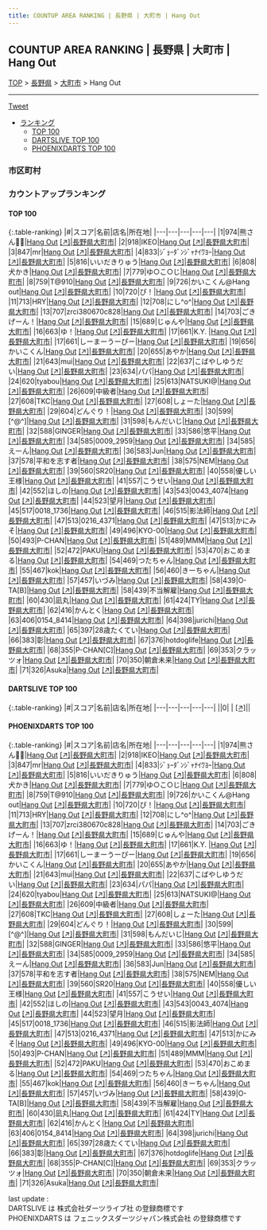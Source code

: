 ```yaml
---
title: COUNTUP AREA RANKING | 長野県 | 大町市 | Hang Out
---
```

## COUNTUP AREA RANKING | 長野県 | 大町市 | Hang Out

[TOP](/darts/rank/) > [長野県](/darts/rank/長野県/) > [大町市](/darts/rank/長野県/大町市/) > Hang Out

___

<a href="https://twitter.com/share?ref_src=twsrc%5Etfw" data-text="COUNTUP AREA RANKING | 長野県大町市Hang Out" class="twitter-share-button" data-hashtags="DARTSLIVE,PHOENIXDARTS,darts,ダーツ" data-show-count="false">Tweet</a>

* [ランキング](#カウントアップランキング)
    * [TOP 100](#top-100)
    * [DARTSLIVE TOP 100](#dartslive-top-100)
    * [PHOENIXDARTS TOP 100](#phoenixdarts-top-100)

### 市区町村

<ul>

</ul>

### カウントアップランキング

#### TOP 100



{:.table-ranking}
|#|スコア|名前|店名|所在地|
|---|---|---|---|---|
|1|974|<span class="rank-name-pd">熊さん🐼🐾</span>|<a href="/darts/rank/shops/82305.html">Hang Out</a> <a href="https://vs.phoenixdarts.com/jp/shop/shopDetailInfo/s_82305?s_seq=82305">[↗]</a>|<a href="/darts/rank/長野県/大町市">長野県大町市</a>|
|2|918|<span class="rank-name-pd">IKEO</span>|<a href="/darts/rank/shops/82305.html">Hang Out</a> <a href="https://vs.phoenixdarts.com/jp/shop/shopDetailInfo/s_82305?s_seq=82305">[↗]</a>|<a href="/darts/rank/長野県/大町市">長野県大町市</a>|
|3|847|<span class="rank-name-pd">mr</span>|<a href="/darts/rank/shops/82305.html">Hang Out</a> <a href="https://vs.phoenixdarts.com/jp/shop/shopDetailInfo/s_82305?s_seq=82305">[↗]</a>|<a href="/darts/rank/長野県/大町市">長野県大町市</a>|
|4|833|<span class="rank-name-pd">ｼﾞｮｰﾀﾞﾝｼﾞｬﾅｲﾜﾖｰ</span>|<a href="/darts/rank/shops/82305.html">Hang Out</a> <a href="https://vs.phoenixdarts.com/jp/shop/shopDetailInfo/s_82305?s_seq=82305">[↗]</a>|<a href="/darts/rank/長野県/大町市">長野県大町市</a>|
|5|816|<span class="rank-name-pd">いいだきりゅう</span>|<a href="/darts/rank/shops/82305.html">Hang Out</a> <a href="https://vs.phoenixdarts.com/jp/shop/shopDetailInfo/s_82305?s_seq=82305">[↗]</a>|<a href="/darts/rank/長野県/大町市">長野県大町市</a>|
|6|808|<span class="rank-name-pd">犬かき</span>|<a href="/darts/rank/shops/82305.html">Hang Out</a> <a href="https://vs.phoenixdarts.com/jp/shop/shopDetailInfo/s_82305?s_seq=82305">[↗]</a>|<a href="/darts/rank/長野県/大町市">長野県大町市</a>|
|7|779|<span class="rank-name-pd">ゆ○こ○じ</span>|<a href="/darts/rank/shops/82305.html">Hang Out</a> <a href="https://vs.phoenixdarts.com/jp/shop/shopDetailInfo/s_82305?s_seq=82305">[↗]</a>|<a href="/darts/rank/長野県/大町市">長野県大町市</a>|
|8|759|<span class="rank-name-pd">T@910</span>|<a href="/darts/rank/shops/82305.html">Hang Out</a> <a href="https://vs.phoenixdarts.com/jp/shop/shopDetailInfo/s_82305?s_seq=82305">[↗]</a>|<a href="/darts/rank/長野県/大町市">長野県大町市</a>|
|9|726|<span class="rank-name-pd">かいこくん@Hang out</span>|<a href="/darts/rank/shops/82305.html">Hang Out</a> <a href="https://vs.phoenixdarts.com/jp/shop/shopDetailInfo/s_82305?s_seq=82305">[↗]</a>|<a href="/darts/rank/長野県/大町市">長野県大町市</a>|
|10|720|<span class="rank-name-pd">ぴ！</span>|<a href="/darts/rank/shops/82305.html">Hang Out</a> <a href="https://vs.phoenixdarts.com/jp/shop/shopDetailInfo/s_82305?s_seq=82305">[↗]</a>|<a href="/darts/rank/長野県/大町市">長野県大町市</a>|
|11|713|<span class="rank-name-pd">HRY</span>|<a href="/darts/rank/shops/82305.html">Hang Out</a> <a href="https://vs.phoenixdarts.com/jp/shop/shopDetailInfo/s_82305?s_seq=82305">[↗]</a>|<a href="/darts/rank/長野県/大町市">長野県大町市</a>|
|12|708|<span class="rank-name-pd">にし^o^</span>|<a href="/darts/rank/shops/82305.html">Hang Out</a> <a href="https://vs.phoenixdarts.com/jp/shop/shopDetailInfo/s_82305?s_seq=82305">[↗]</a>|<a href="/darts/rank/長野県/大町市">長野県大町市</a>|
|13|707|<span class="rank-name-pd">zrci380670c828</span>|<a href="/darts/rank/shops/82305.html">Hang Out</a> <a href="https://vs.phoenixdarts.com/jp/shop/shopDetailInfo/s_82305?s_seq=82305">[↗]</a>|<a href="/darts/rank/長野県/大町市">長野県大町市</a>|
|14|703|<span class="rank-name-pd">ごきげーん！</span>|<a href="/darts/rank/shops/82305.html">Hang Out</a> <a href="https://vs.phoenixdarts.com/jp/shop/shopDetailInfo/s_82305?s_seq=82305">[↗]</a>|<a href="/darts/rank/長野県/大町市">長野県大町市</a>|
|15|689|<span class="rank-name-pd">じゅんや</span>|<a href="/darts/rank/shops/82305.html">Hang Out</a> <a href="https://vs.phoenixdarts.com/jp/shop/shopDetailInfo/s_82305?s_seq=82305">[↗]</a>|<a href="/darts/rank/長野県/大町市">長野県大町市</a>|
|16|663|<span class="rank-name-pd">ゆ！</span>|<a href="/darts/rank/shops/82305.html">Hang Out</a> <a href="https://vs.phoenixdarts.com/jp/shop/shopDetailInfo/s_82305?s_seq=82305">[↗]</a>|<a href="/darts/rank/長野県/大町市">長野県大町市</a>|
|17|661|<span class="rank-name-pd">K.Y.  </span>|<a href="/darts/rank/shops/82305.html">Hang Out</a> <a href="https://vs.phoenixdarts.com/jp/shop/shopDetailInfo/s_82305?s_seq=82305">[↗]</a>|<a href="/darts/rank/長野県/大町市">長野県大町市</a>|
|17|661|<span class="rank-name-pd">しーまーうーぴー</span>|<a href="/darts/rank/shops/82305.html">Hang Out</a> <a href="https://vs.phoenixdarts.com/jp/shop/shopDetailInfo/s_82305?s_seq=82305">[↗]</a>|<a href="/darts/rank/長野県/大町市">長野県大町市</a>|
|19|656|<span class="rank-name-pd">かいこくん</span>|<a href="/darts/rank/shops/82305.html">Hang Out</a> <a href="https://vs.phoenixdarts.com/jp/shop/shopDetailInfo/s_82305?s_seq=82305">[↗]</a>|<a href="/darts/rank/長野県/大町市">長野県大町市</a>|
|20|655|<span class="rank-name-pd">あやか</span>|<a href="/darts/rank/shops/82305.html">Hang Out</a> <a href="https://vs.phoenixdarts.com/jp/shop/shopDetailInfo/s_82305?s_seq=82305">[↗]</a>|<a href="/darts/rank/長野県/大町市">長野県大町市</a>|
|21|643|<span class="rank-name-pd">mui</span>|<a href="/darts/rank/shops/82305.html">Hang Out</a> <a href="https://vs.phoenixdarts.com/jp/shop/shopDetailInfo/s_82305?s_seq=82305">[↗]</a>|<a href="/darts/rank/長野県/大町市">長野県大町市</a>|
|22|637|<span class="rank-name-pd">こばやしゆうだい</span>|<a href="/darts/rank/shops/82305.html">Hang Out</a> <a href="https://vs.phoenixdarts.com/jp/shop/shopDetailInfo/s_82305?s_seq=82305">[↗]</a>|<a href="/darts/rank/長野県/大町市">長野県大町市</a>|
|23|634|<span class="rank-name-pd">パパ</span>|<a href="/darts/rank/shops/82305.html">Hang Out</a> <a href="https://vs.phoenixdarts.com/jp/shop/shopDetailInfo/s_82305?s_seq=82305">[↗]</a>|<a href="/darts/rank/長野県/大町市">長野県大町市</a>|
|24|620|<span class="rank-name-pd">tyabou</span>|<a href="/darts/rank/shops/82305.html">Hang Out</a> <a href="https://vs.phoenixdarts.com/jp/shop/shopDetailInfo/s_82305?s_seq=82305">[↗]</a>|<a href="/darts/rank/長野県/大町市">長野県大町市</a>|
|25|613|<span class="rank-name-pd">NATSUKI@</span>|<a href="/darts/rank/shops/82305.html">Hang Out</a> <a href="https://vs.phoenixdarts.com/jp/shop/shopDetailInfo/s_82305?s_seq=82305">[↗]</a>|<a href="/darts/rank/長野県/大町市">長野県大町市</a>|
|26|609|<span class="rank-name-pd">中級者</span>|<a href="/darts/rank/shops/82305.html">Hang Out</a> <a href="https://vs.phoenixdarts.com/jp/shop/shopDetailInfo/s_82305?s_seq=82305">[↗]</a>|<a href="/darts/rank/長野県/大町市">長野県大町市</a>|
|27|608|<span class="rank-name-pd">TKC</span>|<a href="/darts/rank/shops/82305.html">Hang Out</a> <a href="https://vs.phoenixdarts.com/jp/shop/shopDetailInfo/s_82305?s_seq=82305">[↗]</a>|<a href="/darts/rank/長野県/大町市">長野県大町市</a>|
|27|608|<span class="rank-name-pd">しょーた</span>|<a href="/darts/rank/shops/82305.html">Hang Out</a> <a href="https://vs.phoenixdarts.com/jp/shop/shopDetailInfo/s_82305?s_seq=82305">[↗]</a>|<a href="/darts/rank/長野県/大町市">長野県大町市</a>|
|29|604|<span class="rank-name-pd">どんぐり！</span>|<a href="/darts/rank/shops/82305.html">Hang Out</a> <a href="https://vs.phoenixdarts.com/jp/shop/shopDetailInfo/s_82305?s_seq=82305">[↗]</a>|<a href="/darts/rank/長野県/大町市">長野県大町市</a>|
|30|599|<span class="rank-name-pd">  [^@^]</span>|<a href="/darts/rank/shops/82305.html">Hang Out</a> <a href="https://vs.phoenixdarts.com/jp/shop/shopDetailInfo/s_82305?s_seq=82305">[↗]</a>|<a href="/darts/rank/長野県/大町市">長野県大町市</a>|
|31|598|<span class="rank-name-pd">もんだいじ</span>|<a href="/darts/rank/shops/82305.html">Hang Out</a> <a href="https://vs.phoenixdarts.com/jp/shop/shopDetailInfo/s_82305?s_seq=82305">[↗]</a>|<a href="/darts/rank/長野県/大町市">長野県大町市</a>|
|32|588|<span class="rank-name-pd">GINGER</span>|<a href="/darts/rank/shops/82305.html">Hang Out</a> <a href="https://vs.phoenixdarts.com/jp/shop/shopDetailInfo/s_82305?s_seq=82305">[↗]</a>|<a href="/darts/rank/長野県/大町市">長野県大町市</a>|
|33|586|<span class="rank-name-pd">悠平</span>|<a href="/darts/rank/shops/82305.html">Hang Out</a> <a href="https://vs.phoenixdarts.com/jp/shop/shopDetailInfo/s_82305?s_seq=82305">[↗]</a>|<a href="/darts/rank/長野県/大町市">長野県大町市</a>|
|34|585|<span class="rank-name-pd">0009_2959</span>|<a href="/darts/rank/shops/82305.html">Hang Out</a> <a href="https://vs.phoenixdarts.com/jp/shop/shopDetailInfo/s_82305?s_seq=82305">[↗]</a>|<a href="/darts/rank/長野県/大町市">長野県大町市</a>|
|34|585|<span class="rank-name-pd">えーん</span>|<a href="/darts/rank/shops/82305.html">Hang Out</a> <a href="https://vs.phoenixdarts.com/jp/shop/shopDetailInfo/s_82305?s_seq=82305">[↗]</a>|<a href="/darts/rank/長野県/大町市">長野県大町市</a>|
|36|583|<span class="rank-name-pd">Jun</span>|<a href="/darts/rank/shops/82305.html">Hang Out</a> <a href="https://vs.phoenixdarts.com/jp/shop/shopDetailInfo/s_82305?s_seq=82305">[↗]</a>|<a href="/darts/rank/長野県/大町市">長野県大町市</a>|
|37|578|<span class="rank-name-pd">平和を志す者</span>|<a href="/darts/rank/shops/82305.html">Hang Out</a> <a href="https://vs.phoenixdarts.com/jp/shop/shopDetailInfo/s_82305?s_seq=82305">[↗]</a>|<a href="/darts/rank/長野県/大町市">長野県大町市</a>|
|38|575|<span class="rank-name-pd">NEM</span>|<a href="/darts/rank/shops/82305.html">Hang Out</a> <a href="https://vs.phoenixdarts.com/jp/shop/shopDetailInfo/s_82305?s_seq=82305">[↗]</a>|<a href="/darts/rank/長野県/大町市">長野県大町市</a>|
|39|560|<span class="rank-name-pd">SR20</span>|<a href="/darts/rank/shops/82305.html">Hang Out</a> <a href="https://vs.phoenixdarts.com/jp/shop/shopDetailInfo/s_82305?s_seq=82305">[↗]</a>|<a href="/darts/rank/長野県/大町市">長野県大町市</a>|
|40|558|<span class="rank-name-pd">優しい王様</span>|<a href="/darts/rank/shops/82305.html">Hang Out</a> <a href="https://vs.phoenixdarts.com/jp/shop/shopDetailInfo/s_82305?s_seq=82305">[↗]</a>|<a href="/darts/rank/長野県/大町市">長野県大町市</a>|
|41|557|<span class="rank-name-pd">こうせい</span>|<a href="/darts/rank/shops/82305.html">Hang Out</a> <a href="https://vs.phoenixdarts.com/jp/shop/shopDetailInfo/s_82305?s_seq=82305">[↗]</a>|<a href="/darts/rank/長野県/大町市">長野県大町市</a>|
|42|552|<span class="rank-name-pd">ほしの</span>|<a href="/darts/rank/shops/82305.html">Hang Out</a> <a href="https://vs.phoenixdarts.com/jp/shop/shopDetailInfo/s_82305?s_seq=82305">[↗]</a>|<a href="/darts/rank/長野県/大町市">長野県大町市</a>|
|43|543|<span class="rank-name-pd">0043_4074</span>|<a href="/darts/rank/shops/82305.html">Hang Out</a> <a href="https://vs.phoenixdarts.com/jp/shop/shopDetailInfo/s_82305?s_seq=82305">[↗]</a>|<a href="/darts/rank/長野県/大町市">長野県大町市</a>|
|44|523|<span class="rank-name-pd">望月</span>|<a href="/darts/rank/shops/82305.html">Hang Out</a> <a href="https://vs.phoenixdarts.com/jp/shop/shopDetailInfo/s_82305?s_seq=82305">[↗]</a>|<a href="/darts/rank/長野県/大町市">長野県大町市</a>|
|45|517|<span class="rank-name-pd">0018_1736</span>|<a href="/darts/rank/shops/82305.html">Hang Out</a> <a href="https://vs.phoenixdarts.com/jp/shop/shopDetailInfo/s_82305?s_seq=82305">[↗]</a>|<a href="/darts/rank/長野県/大町市">長野県大町市</a>|
|46|515|<span class="rank-name-pd">影法師</span>|<a href="/darts/rank/shops/82305.html">Hang Out</a> <a href="https://vs.phoenixdarts.com/jp/shop/shopDetailInfo/s_82305?s_seq=82305">[↗]</a>|<a href="/darts/rank/長野県/大町市">長野県大町市</a>|
|47|513|<span class="rank-name-pd">0216_4371</span>|<a href="/darts/rank/shops/82305.html">Hang Out</a> <a href="https://vs.phoenixdarts.com/jp/shop/shopDetailInfo/s_82305?s_seq=82305">[↗]</a>|<a href="/darts/rank/長野県/大町市">長野県大町市</a>|
|47|513|<span class="rank-name-pd">かにみそ</span>|<a href="/darts/rank/shops/82305.html">Hang Out</a> <a href="https://vs.phoenixdarts.com/jp/shop/shopDetailInfo/s_82305?s_seq=82305">[↗]</a>|<a href="/darts/rank/長野県/大町市">長野県大町市</a>|
|49|496|<span class="rank-name-pd">KYO-00</span>|<a href="/darts/rank/shops/82305.html">Hang Out</a> <a href="https://vs.phoenixdarts.com/jp/shop/shopDetailInfo/s_82305?s_seq=82305">[↗]</a>|<a href="/darts/rank/長野県/大町市">長野県大町市</a>|
|50|493|<span class="rank-name-pd">P-CHAN</span>|<a href="/darts/rank/shops/82305.html">Hang Out</a> <a href="https://vs.phoenixdarts.com/jp/shop/shopDetailInfo/s_82305?s_seq=82305">[↗]</a>|<a href="/darts/rank/長野県/大町市">長野県大町市</a>|
|51|489|<span class="rank-name-pd">MMM</span>|<a href="/darts/rank/shops/82305.html">Hang Out</a> <a href="https://vs.phoenixdarts.com/jp/shop/shopDetailInfo/s_82305?s_seq=82305">[↗]</a>|<a href="/darts/rank/長野県/大町市">長野県大町市</a>|
|52|472|<span class="rank-name-pd">PAKU</span>|<a href="/darts/rank/shops/82305.html">Hang Out</a> <a href="https://vs.phoenixdarts.com/jp/shop/shopDetailInfo/s_82305?s_seq=82305">[↗]</a>|<a href="/darts/rank/長野県/大町市">長野県大町市</a>|
|53|470|<span class="rank-name-pd">おこめまる</span>|<a href="/darts/rank/shops/82305.html">Hang Out</a> <a href="https://vs.phoenixdarts.com/jp/shop/shopDetailInfo/s_82305?s_seq=82305">[↗]</a>|<a href="/darts/rank/長野県/大町市">長野県大町市</a>|
|54|469|<span class="rank-name-pd">つたちゃん</span>|<a href="/darts/rank/shops/82305.html">Hang Out</a> <a href="https://vs.phoenixdarts.com/jp/shop/shopDetailInfo/s_82305?s_seq=82305">[↗]</a>|<a href="/darts/rank/長野県/大町市">長野県大町市</a>|
|55|467|<span class="rank-name-pd">kok</span>|<a href="/darts/rank/shops/82305.html">Hang Out</a> <a href="https://vs.phoenixdarts.com/jp/shop/shopDetailInfo/s_82305?s_seq=82305">[↗]</a>|<a href="/darts/rank/長野県/大町市">長野県大町市</a>|
|56|460|<span class="rank-name-pd">きーちゃん</span>|<a href="/darts/rank/shops/82305.html">Hang Out</a> <a href="https://vs.phoenixdarts.com/jp/shop/shopDetailInfo/s_82305?s_seq=82305">[↗]</a>|<a href="/darts/rank/長野県/大町市">長野県大町市</a>|
|57|457|<span class="rank-name-pd">いづみ</span>|<a href="/darts/rank/shops/82305.html">Hang Out</a> <a href="https://vs.phoenixdarts.com/jp/shop/shopDetailInfo/s_82305?s_seq=82305">[↗]</a>|<a href="/darts/rank/長野県/大町市">長野県大町市</a>|
|58|439|<span class="rank-name-pd">O-TA[B]</span>|<a href="/darts/rank/shops/82305.html">Hang Out</a> <a href="https://vs.phoenixdarts.com/jp/shop/shopDetailInfo/s_82305?s_seq=82305">[↗]</a>|<a href="/darts/rank/長野県/大町市">長野県大町市</a>|
|58|439|<span class="rank-name-pd">不当解雇</span>|<a href="/darts/rank/shops/82305.html">Hang Out</a> <a href="https://vs.phoenixdarts.com/jp/shop/shopDetailInfo/s_82305?s_seq=82305">[↗]</a>|<a href="/darts/rank/長野県/大町市">長野県大町市</a>|
|60|430|<span class="rank-name-pd">凪丸</span>|<a href="/darts/rank/shops/82305.html">Hang Out</a> <a href="https://vs.phoenixdarts.com/jp/shop/shopDetailInfo/s_82305?s_seq=82305">[↗]</a>|<a href="/darts/rank/長野県/大町市">長野県大町市</a>|
|61|424|<span class="rank-name-pd">TY</span>|<a href="/darts/rank/shops/82305.html">Hang Out</a> <a href="https://vs.phoenixdarts.com/jp/shop/shopDetailInfo/s_82305?s_seq=82305">[↗]</a>|<a href="/darts/rank/長野県/大町市">長野県大町市</a>|
|62|416|<span class="rank-name-pd">かんとく</span>|<a href="/darts/rank/shops/82305.html">Hang Out</a> <a href="https://vs.phoenixdarts.com/jp/shop/shopDetailInfo/s_82305?s_seq=82305">[↗]</a>|<a href="/darts/rank/長野県/大町市">長野県大町市</a>|
|63|406|<span class="rank-name-pd">0154_8414</span>|<a href="/darts/rank/shops/82305.html">Hang Out</a> <a href="https://vs.phoenixdarts.com/jp/shop/shopDetailInfo/s_82305?s_seq=82305">[↗]</a>|<a href="/darts/rank/長野県/大町市">長野県大町市</a>|
|64|398|<span class="rank-name-pd">jurichi</span>|<a href="/darts/rank/shops/82305.html">Hang Out</a> <a href="https://vs.phoenixdarts.com/jp/shop/shopDetailInfo/s_82305?s_seq=82305">[↗]</a>|<a href="/darts/rank/長野県/大町市">長野県大町市</a>|
|65|397|<span class="rank-name-pd">28歳たくてい</span>|<a href="/darts/rank/shops/82305.html">Hang Out</a> <a href="https://vs.phoenixdarts.com/jp/shop/shopDetailInfo/s_82305?s_seq=82305">[↗]</a>|<a href="/darts/rank/長野県/大町市">長野県大町市</a>|
|66|383|<span class="rank-name-pd">彰</span>|<a href="/darts/rank/shops/82305.html">Hang Out</a> <a href="https://vs.phoenixdarts.com/jp/shop/shopDetailInfo/s_82305?s_seq=82305">[↗]</a>|<a href="/darts/rank/長野県/大町市">長野県大町市</a>|
|67|376|<span class="rank-name-pd">hotdoglife</span>|<a href="/darts/rank/shops/82305.html">Hang Out</a> <a href="https://vs.phoenixdarts.com/jp/shop/shopDetailInfo/s_82305?s_seq=82305">[↗]</a>|<a href="/darts/rank/長野県/大町市">長野県大町市</a>|
|68|355|<span class="rank-name-pd">P-CHAN[C]</span>|<a href="/darts/rank/shops/82305.html">Hang Out</a> <a href="https://vs.phoenixdarts.com/jp/shop/shopDetailInfo/s_82305?s_seq=82305">[↗]</a>|<a href="/darts/rank/長野県/大町市">長野県大町市</a>|
|69|353|<span class="rank-name-pd">クラッツォ</span>|<a href="/darts/rank/shops/82305.html">Hang Out</a> <a href="https://vs.phoenixdarts.com/jp/shop/shopDetailInfo/s_82305?s_seq=82305">[↗]</a>|<a href="/darts/rank/長野県/大町市">長野県大町市</a>|
|70|350|<span class="rank-name-pd">朝倉未来</span>|<a href="/darts/rank/shops/82305.html">Hang Out</a> <a href="https://vs.phoenixdarts.com/jp/shop/shopDetailInfo/s_82305?s_seq=82305">[↗]</a>|<a href="/darts/rank/長野県/大町市">長野県大町市</a>|
|71|326|<span class="rank-name-pd">Asuka</span>|<a href="/darts/rank/shops/82305.html">Hang Out</a> <a href="https://vs.phoenixdarts.com/jp/shop/shopDetailInfo/s_82305?s_seq=82305">[↗]</a>|<a href="/darts/rank/長野県/大町市">長野県大町市</a>|


#### DARTSLIVE TOP 100



{:.table-ranking}
|#|スコア|名前|店名|所在地|
|---|---|---|---|---|
||0|<span class="rank-name-dl"> </span>|<a href="/darts/rank/shops/.html"></a> <a href="">[↗]</a>|<a href="/darts/rank//"></a>|


#### PHOENIXDARTS TOP 100



{:.table-ranking}
|#|スコア|名前|店名|所在地|
|---|---|---|---|---|
|1|974|<span class="rank-name-pd">熊さん🐼🐾</span>|<a href="/darts/rank/shops/82305.html">Hang Out</a> <a href="https://vs.phoenixdarts.com/jp/shop/shopDetailInfo/s_82305?s_seq=82305">[↗]</a>|<a href="/darts/rank/長野県/大町市">長野県大町市</a>|
|2|918|<span class="rank-name-pd">IKEO</span>|<a href="/darts/rank/shops/82305.html">Hang Out</a> <a href="https://vs.phoenixdarts.com/jp/shop/shopDetailInfo/s_82305?s_seq=82305">[↗]</a>|<a href="/darts/rank/長野県/大町市">長野県大町市</a>|
|3|847|<span class="rank-name-pd">mr</span>|<a href="/darts/rank/shops/82305.html">Hang Out</a> <a href="https://vs.phoenixdarts.com/jp/shop/shopDetailInfo/s_82305?s_seq=82305">[↗]</a>|<a href="/darts/rank/長野県/大町市">長野県大町市</a>|
|4|833|<span class="rank-name-pd">ｼﾞｮｰﾀﾞﾝｼﾞｬﾅｲﾜﾖｰ</span>|<a href="/darts/rank/shops/82305.html">Hang Out</a> <a href="https://vs.phoenixdarts.com/jp/shop/shopDetailInfo/s_82305?s_seq=82305">[↗]</a>|<a href="/darts/rank/長野県/大町市">長野県大町市</a>|
|5|816|<span class="rank-name-pd">いいだきりゅう</span>|<a href="/darts/rank/shops/82305.html">Hang Out</a> <a href="https://vs.phoenixdarts.com/jp/shop/shopDetailInfo/s_82305?s_seq=82305">[↗]</a>|<a href="/darts/rank/長野県/大町市">長野県大町市</a>|
|6|808|<span class="rank-name-pd">犬かき</span>|<a href="/darts/rank/shops/82305.html">Hang Out</a> <a href="https://vs.phoenixdarts.com/jp/shop/shopDetailInfo/s_82305?s_seq=82305">[↗]</a>|<a href="/darts/rank/長野県/大町市">長野県大町市</a>|
|7|779|<span class="rank-name-pd">ゆ○こ○じ</span>|<a href="/darts/rank/shops/82305.html">Hang Out</a> <a href="https://vs.phoenixdarts.com/jp/shop/shopDetailInfo/s_82305?s_seq=82305">[↗]</a>|<a href="/darts/rank/長野県/大町市">長野県大町市</a>|
|8|759|<span class="rank-name-pd">T@910</span>|<a href="/darts/rank/shops/82305.html">Hang Out</a> <a href="https://vs.phoenixdarts.com/jp/shop/shopDetailInfo/s_82305?s_seq=82305">[↗]</a>|<a href="/darts/rank/長野県/大町市">長野県大町市</a>|
|9|726|<span class="rank-name-pd">かいこくん@Hang out</span>|<a href="/darts/rank/shops/82305.html">Hang Out</a> <a href="https://vs.phoenixdarts.com/jp/shop/shopDetailInfo/s_82305?s_seq=82305">[↗]</a>|<a href="/darts/rank/長野県/大町市">長野県大町市</a>|
|10|720|<span class="rank-name-pd">ぴ！</span>|<a href="/darts/rank/shops/82305.html">Hang Out</a> <a href="https://vs.phoenixdarts.com/jp/shop/shopDetailInfo/s_82305?s_seq=82305">[↗]</a>|<a href="/darts/rank/長野県/大町市">長野県大町市</a>|
|11|713|<span class="rank-name-pd">HRY</span>|<a href="/darts/rank/shops/82305.html">Hang Out</a> <a href="https://vs.phoenixdarts.com/jp/shop/shopDetailInfo/s_82305?s_seq=82305">[↗]</a>|<a href="/darts/rank/長野県/大町市">長野県大町市</a>|
|12|708|<span class="rank-name-pd">にし^o^</span>|<a href="/darts/rank/shops/82305.html">Hang Out</a> <a href="https://vs.phoenixdarts.com/jp/shop/shopDetailInfo/s_82305?s_seq=82305">[↗]</a>|<a href="/darts/rank/長野県/大町市">長野県大町市</a>|
|13|707|<span class="rank-name-pd">zrci380670c828</span>|<a href="/darts/rank/shops/82305.html">Hang Out</a> <a href="https://vs.phoenixdarts.com/jp/shop/shopDetailInfo/s_82305?s_seq=82305">[↗]</a>|<a href="/darts/rank/長野県/大町市">長野県大町市</a>|
|14|703|<span class="rank-name-pd">ごきげーん！</span>|<a href="/darts/rank/shops/82305.html">Hang Out</a> <a href="https://vs.phoenixdarts.com/jp/shop/shopDetailInfo/s_82305?s_seq=82305">[↗]</a>|<a href="/darts/rank/長野県/大町市">長野県大町市</a>|
|15|689|<span class="rank-name-pd">じゅんや</span>|<a href="/darts/rank/shops/82305.html">Hang Out</a> <a href="https://vs.phoenixdarts.com/jp/shop/shopDetailInfo/s_82305?s_seq=82305">[↗]</a>|<a href="/darts/rank/長野県/大町市">長野県大町市</a>|
|16|663|<span class="rank-name-pd">ゆ！</span>|<a href="/darts/rank/shops/82305.html">Hang Out</a> <a href="https://vs.phoenixdarts.com/jp/shop/shopDetailInfo/s_82305?s_seq=82305">[↗]</a>|<a href="/darts/rank/長野県/大町市">長野県大町市</a>|
|17|661|<span class="rank-name-pd">K.Y.  </span>|<a href="/darts/rank/shops/82305.html">Hang Out</a> <a href="https://vs.phoenixdarts.com/jp/shop/shopDetailInfo/s_82305?s_seq=82305">[↗]</a>|<a href="/darts/rank/長野県/大町市">長野県大町市</a>|
|17|661|<span class="rank-name-pd">しーまーうーぴー</span>|<a href="/darts/rank/shops/82305.html">Hang Out</a> <a href="https://vs.phoenixdarts.com/jp/shop/shopDetailInfo/s_82305?s_seq=82305">[↗]</a>|<a href="/darts/rank/長野県/大町市">長野県大町市</a>|
|19|656|<span class="rank-name-pd">かいこくん</span>|<a href="/darts/rank/shops/82305.html">Hang Out</a> <a href="https://vs.phoenixdarts.com/jp/shop/shopDetailInfo/s_82305?s_seq=82305">[↗]</a>|<a href="/darts/rank/長野県/大町市">長野県大町市</a>|
|20|655|<span class="rank-name-pd">あやか</span>|<a href="/darts/rank/shops/82305.html">Hang Out</a> <a href="https://vs.phoenixdarts.com/jp/shop/shopDetailInfo/s_82305?s_seq=82305">[↗]</a>|<a href="/darts/rank/長野県/大町市">長野県大町市</a>|
|21|643|<span class="rank-name-pd">mui</span>|<a href="/darts/rank/shops/82305.html">Hang Out</a> <a href="https://vs.phoenixdarts.com/jp/shop/shopDetailInfo/s_82305?s_seq=82305">[↗]</a>|<a href="/darts/rank/長野県/大町市">長野県大町市</a>|
|22|637|<span class="rank-name-pd">こばやしゆうだい</span>|<a href="/darts/rank/shops/82305.html">Hang Out</a> <a href="https://vs.phoenixdarts.com/jp/shop/shopDetailInfo/s_82305?s_seq=82305">[↗]</a>|<a href="/darts/rank/長野県/大町市">長野県大町市</a>|
|23|634|<span class="rank-name-pd">パパ</span>|<a href="/darts/rank/shops/82305.html">Hang Out</a> <a href="https://vs.phoenixdarts.com/jp/shop/shopDetailInfo/s_82305?s_seq=82305">[↗]</a>|<a href="/darts/rank/長野県/大町市">長野県大町市</a>|
|24|620|<span class="rank-name-pd">tyabou</span>|<a href="/darts/rank/shops/82305.html">Hang Out</a> <a href="https://vs.phoenixdarts.com/jp/shop/shopDetailInfo/s_82305?s_seq=82305">[↗]</a>|<a href="/darts/rank/長野県/大町市">長野県大町市</a>|
|25|613|<span class="rank-name-pd">NATSUKI@</span>|<a href="/darts/rank/shops/82305.html">Hang Out</a> <a href="https://vs.phoenixdarts.com/jp/shop/shopDetailInfo/s_82305?s_seq=82305">[↗]</a>|<a href="/darts/rank/長野県/大町市">長野県大町市</a>|
|26|609|<span class="rank-name-pd">中級者</span>|<a href="/darts/rank/shops/82305.html">Hang Out</a> <a href="https://vs.phoenixdarts.com/jp/shop/shopDetailInfo/s_82305?s_seq=82305">[↗]</a>|<a href="/darts/rank/長野県/大町市">長野県大町市</a>|
|27|608|<span class="rank-name-pd">TKC</span>|<a href="/darts/rank/shops/82305.html">Hang Out</a> <a href="https://vs.phoenixdarts.com/jp/shop/shopDetailInfo/s_82305?s_seq=82305">[↗]</a>|<a href="/darts/rank/長野県/大町市">長野県大町市</a>|
|27|608|<span class="rank-name-pd">しょーた</span>|<a href="/darts/rank/shops/82305.html">Hang Out</a> <a href="https://vs.phoenixdarts.com/jp/shop/shopDetailInfo/s_82305?s_seq=82305">[↗]</a>|<a href="/darts/rank/長野県/大町市">長野県大町市</a>|
|29|604|<span class="rank-name-pd">どんぐり！</span>|<a href="/darts/rank/shops/82305.html">Hang Out</a> <a href="https://vs.phoenixdarts.com/jp/shop/shopDetailInfo/s_82305?s_seq=82305">[↗]</a>|<a href="/darts/rank/長野県/大町市">長野県大町市</a>|
|30|599|<span class="rank-name-pd">  [^@^]</span>|<a href="/darts/rank/shops/82305.html">Hang Out</a> <a href="https://vs.phoenixdarts.com/jp/shop/shopDetailInfo/s_82305?s_seq=82305">[↗]</a>|<a href="/darts/rank/長野県/大町市">長野県大町市</a>|
|31|598|<span class="rank-name-pd">もんだいじ</span>|<a href="/darts/rank/shops/82305.html">Hang Out</a> <a href="https://vs.phoenixdarts.com/jp/shop/shopDetailInfo/s_82305?s_seq=82305">[↗]</a>|<a href="/darts/rank/長野県/大町市">長野県大町市</a>|
|32|588|<span class="rank-name-pd">GINGER</span>|<a href="/darts/rank/shops/82305.html">Hang Out</a> <a href="https://vs.phoenixdarts.com/jp/shop/shopDetailInfo/s_82305?s_seq=82305">[↗]</a>|<a href="/darts/rank/長野県/大町市">長野県大町市</a>|
|33|586|<span class="rank-name-pd">悠平</span>|<a href="/darts/rank/shops/82305.html">Hang Out</a> <a href="https://vs.phoenixdarts.com/jp/shop/shopDetailInfo/s_82305?s_seq=82305">[↗]</a>|<a href="/darts/rank/長野県/大町市">長野県大町市</a>|
|34|585|<span class="rank-name-pd">0009_2959</span>|<a href="/darts/rank/shops/82305.html">Hang Out</a> <a href="https://vs.phoenixdarts.com/jp/shop/shopDetailInfo/s_82305?s_seq=82305">[↗]</a>|<a href="/darts/rank/長野県/大町市">長野県大町市</a>|
|34|585|<span class="rank-name-pd">えーん</span>|<a href="/darts/rank/shops/82305.html">Hang Out</a> <a href="https://vs.phoenixdarts.com/jp/shop/shopDetailInfo/s_82305?s_seq=82305">[↗]</a>|<a href="/darts/rank/長野県/大町市">長野県大町市</a>|
|36|583|<span class="rank-name-pd">Jun</span>|<a href="/darts/rank/shops/82305.html">Hang Out</a> <a href="https://vs.phoenixdarts.com/jp/shop/shopDetailInfo/s_82305?s_seq=82305">[↗]</a>|<a href="/darts/rank/長野県/大町市">長野県大町市</a>|
|37|578|<span class="rank-name-pd">平和を志す者</span>|<a href="/darts/rank/shops/82305.html">Hang Out</a> <a href="https://vs.phoenixdarts.com/jp/shop/shopDetailInfo/s_82305?s_seq=82305">[↗]</a>|<a href="/darts/rank/長野県/大町市">長野県大町市</a>|
|38|575|<span class="rank-name-pd">NEM</span>|<a href="/darts/rank/shops/82305.html">Hang Out</a> <a href="https://vs.phoenixdarts.com/jp/shop/shopDetailInfo/s_82305?s_seq=82305">[↗]</a>|<a href="/darts/rank/長野県/大町市">長野県大町市</a>|
|39|560|<span class="rank-name-pd">SR20</span>|<a href="/darts/rank/shops/82305.html">Hang Out</a> <a href="https://vs.phoenixdarts.com/jp/shop/shopDetailInfo/s_82305?s_seq=82305">[↗]</a>|<a href="/darts/rank/長野県/大町市">長野県大町市</a>|
|40|558|<span class="rank-name-pd">優しい王様</span>|<a href="/darts/rank/shops/82305.html">Hang Out</a> <a href="https://vs.phoenixdarts.com/jp/shop/shopDetailInfo/s_82305?s_seq=82305">[↗]</a>|<a href="/darts/rank/長野県/大町市">長野県大町市</a>|
|41|557|<span class="rank-name-pd">こうせい</span>|<a href="/darts/rank/shops/82305.html">Hang Out</a> <a href="https://vs.phoenixdarts.com/jp/shop/shopDetailInfo/s_82305?s_seq=82305">[↗]</a>|<a href="/darts/rank/長野県/大町市">長野県大町市</a>|
|42|552|<span class="rank-name-pd">ほしの</span>|<a href="/darts/rank/shops/82305.html">Hang Out</a> <a href="https://vs.phoenixdarts.com/jp/shop/shopDetailInfo/s_82305?s_seq=82305">[↗]</a>|<a href="/darts/rank/長野県/大町市">長野県大町市</a>|
|43|543|<span class="rank-name-pd">0043_4074</span>|<a href="/darts/rank/shops/82305.html">Hang Out</a> <a href="https://vs.phoenixdarts.com/jp/shop/shopDetailInfo/s_82305?s_seq=82305">[↗]</a>|<a href="/darts/rank/長野県/大町市">長野県大町市</a>|
|44|523|<span class="rank-name-pd">望月</span>|<a href="/darts/rank/shops/82305.html">Hang Out</a> <a href="https://vs.phoenixdarts.com/jp/shop/shopDetailInfo/s_82305?s_seq=82305">[↗]</a>|<a href="/darts/rank/長野県/大町市">長野県大町市</a>|
|45|517|<span class="rank-name-pd">0018_1736</span>|<a href="/darts/rank/shops/82305.html">Hang Out</a> <a href="https://vs.phoenixdarts.com/jp/shop/shopDetailInfo/s_82305?s_seq=82305">[↗]</a>|<a href="/darts/rank/長野県/大町市">長野県大町市</a>|
|46|515|<span class="rank-name-pd">影法師</span>|<a href="/darts/rank/shops/82305.html">Hang Out</a> <a href="https://vs.phoenixdarts.com/jp/shop/shopDetailInfo/s_82305?s_seq=82305">[↗]</a>|<a href="/darts/rank/長野県/大町市">長野県大町市</a>|
|47|513|<span class="rank-name-pd">0216_4371</span>|<a href="/darts/rank/shops/82305.html">Hang Out</a> <a href="https://vs.phoenixdarts.com/jp/shop/shopDetailInfo/s_82305?s_seq=82305">[↗]</a>|<a href="/darts/rank/長野県/大町市">長野県大町市</a>|
|47|513|<span class="rank-name-pd">かにみそ</span>|<a href="/darts/rank/shops/82305.html">Hang Out</a> <a href="https://vs.phoenixdarts.com/jp/shop/shopDetailInfo/s_82305?s_seq=82305">[↗]</a>|<a href="/darts/rank/長野県/大町市">長野県大町市</a>|
|49|496|<span class="rank-name-pd">KYO-00</span>|<a href="/darts/rank/shops/82305.html">Hang Out</a> <a href="https://vs.phoenixdarts.com/jp/shop/shopDetailInfo/s_82305?s_seq=82305">[↗]</a>|<a href="/darts/rank/長野県/大町市">長野県大町市</a>|
|50|493|<span class="rank-name-pd">P-CHAN</span>|<a href="/darts/rank/shops/82305.html">Hang Out</a> <a href="https://vs.phoenixdarts.com/jp/shop/shopDetailInfo/s_82305?s_seq=82305">[↗]</a>|<a href="/darts/rank/長野県/大町市">長野県大町市</a>|
|51|489|<span class="rank-name-pd">MMM</span>|<a href="/darts/rank/shops/82305.html">Hang Out</a> <a href="https://vs.phoenixdarts.com/jp/shop/shopDetailInfo/s_82305?s_seq=82305">[↗]</a>|<a href="/darts/rank/長野県/大町市">長野県大町市</a>|
|52|472|<span class="rank-name-pd">PAKU</span>|<a href="/darts/rank/shops/82305.html">Hang Out</a> <a href="https://vs.phoenixdarts.com/jp/shop/shopDetailInfo/s_82305?s_seq=82305">[↗]</a>|<a href="/darts/rank/長野県/大町市">長野県大町市</a>|
|53|470|<span class="rank-name-pd">おこめまる</span>|<a href="/darts/rank/shops/82305.html">Hang Out</a> <a href="https://vs.phoenixdarts.com/jp/shop/shopDetailInfo/s_82305?s_seq=82305">[↗]</a>|<a href="/darts/rank/長野県/大町市">長野県大町市</a>|
|54|469|<span class="rank-name-pd">つたちゃん</span>|<a href="/darts/rank/shops/82305.html">Hang Out</a> <a href="https://vs.phoenixdarts.com/jp/shop/shopDetailInfo/s_82305?s_seq=82305">[↗]</a>|<a href="/darts/rank/長野県/大町市">長野県大町市</a>|
|55|467|<span class="rank-name-pd">kok</span>|<a href="/darts/rank/shops/82305.html">Hang Out</a> <a href="https://vs.phoenixdarts.com/jp/shop/shopDetailInfo/s_82305?s_seq=82305">[↗]</a>|<a href="/darts/rank/長野県/大町市">長野県大町市</a>|
|56|460|<span class="rank-name-pd">きーちゃん</span>|<a href="/darts/rank/shops/82305.html">Hang Out</a> <a href="https://vs.phoenixdarts.com/jp/shop/shopDetailInfo/s_82305?s_seq=82305">[↗]</a>|<a href="/darts/rank/長野県/大町市">長野県大町市</a>|
|57|457|<span class="rank-name-pd">いづみ</span>|<a href="/darts/rank/shops/82305.html">Hang Out</a> <a href="https://vs.phoenixdarts.com/jp/shop/shopDetailInfo/s_82305?s_seq=82305">[↗]</a>|<a href="/darts/rank/長野県/大町市">長野県大町市</a>|
|58|439|<span class="rank-name-pd">O-TA[B]</span>|<a href="/darts/rank/shops/82305.html">Hang Out</a> <a href="https://vs.phoenixdarts.com/jp/shop/shopDetailInfo/s_82305?s_seq=82305">[↗]</a>|<a href="/darts/rank/長野県/大町市">長野県大町市</a>|
|58|439|<span class="rank-name-pd">不当解雇</span>|<a href="/darts/rank/shops/82305.html">Hang Out</a> <a href="https://vs.phoenixdarts.com/jp/shop/shopDetailInfo/s_82305?s_seq=82305">[↗]</a>|<a href="/darts/rank/長野県/大町市">長野県大町市</a>|
|60|430|<span class="rank-name-pd">凪丸</span>|<a href="/darts/rank/shops/82305.html">Hang Out</a> <a href="https://vs.phoenixdarts.com/jp/shop/shopDetailInfo/s_82305?s_seq=82305">[↗]</a>|<a href="/darts/rank/長野県/大町市">長野県大町市</a>|
|61|424|<span class="rank-name-pd">TY</span>|<a href="/darts/rank/shops/82305.html">Hang Out</a> <a href="https://vs.phoenixdarts.com/jp/shop/shopDetailInfo/s_82305?s_seq=82305">[↗]</a>|<a href="/darts/rank/長野県/大町市">長野県大町市</a>|
|62|416|<span class="rank-name-pd">かんとく</span>|<a href="/darts/rank/shops/82305.html">Hang Out</a> <a href="https://vs.phoenixdarts.com/jp/shop/shopDetailInfo/s_82305?s_seq=82305">[↗]</a>|<a href="/darts/rank/長野県/大町市">長野県大町市</a>|
|63|406|<span class="rank-name-pd">0154_8414</span>|<a href="/darts/rank/shops/82305.html">Hang Out</a> <a href="https://vs.phoenixdarts.com/jp/shop/shopDetailInfo/s_82305?s_seq=82305">[↗]</a>|<a href="/darts/rank/長野県/大町市">長野県大町市</a>|
|64|398|<span class="rank-name-pd">jurichi</span>|<a href="/darts/rank/shops/82305.html">Hang Out</a> <a href="https://vs.phoenixdarts.com/jp/shop/shopDetailInfo/s_82305?s_seq=82305">[↗]</a>|<a href="/darts/rank/長野県/大町市">長野県大町市</a>|
|65|397|<span class="rank-name-pd">28歳たくてい</span>|<a href="/darts/rank/shops/82305.html">Hang Out</a> <a href="https://vs.phoenixdarts.com/jp/shop/shopDetailInfo/s_82305?s_seq=82305">[↗]</a>|<a href="/darts/rank/長野県/大町市">長野県大町市</a>|
|66|383|<span class="rank-name-pd">彰</span>|<a href="/darts/rank/shops/82305.html">Hang Out</a> <a href="https://vs.phoenixdarts.com/jp/shop/shopDetailInfo/s_82305?s_seq=82305">[↗]</a>|<a href="/darts/rank/長野県/大町市">長野県大町市</a>|
|67|376|<span class="rank-name-pd">hotdoglife</span>|<a href="/darts/rank/shops/82305.html">Hang Out</a> <a href="https://vs.phoenixdarts.com/jp/shop/shopDetailInfo/s_82305?s_seq=82305">[↗]</a>|<a href="/darts/rank/長野県/大町市">長野県大町市</a>|
|68|355|<span class="rank-name-pd">P-CHAN[C]</span>|<a href="/darts/rank/shops/82305.html">Hang Out</a> <a href="https://vs.phoenixdarts.com/jp/shop/shopDetailInfo/s_82305?s_seq=82305">[↗]</a>|<a href="/darts/rank/長野県/大町市">長野県大町市</a>|
|69|353|<span class="rank-name-pd">クラッツォ</span>|<a href="/darts/rank/shops/82305.html">Hang Out</a> <a href="https://vs.phoenixdarts.com/jp/shop/shopDetailInfo/s_82305?s_seq=82305">[↗]</a>|<a href="/darts/rank/長野県/大町市">長野県大町市</a>|
|70|350|<span class="rank-name-pd">朝倉未来</span>|<a href="/darts/rank/shops/82305.html">Hang Out</a> <a href="https://vs.phoenixdarts.com/jp/shop/shopDetailInfo/s_82305?s_seq=82305">[↗]</a>|<a href="/darts/rank/長野県/大町市">長野県大町市</a>|
|71|326|<span class="rank-name-pd">Asuka</span>|<a href="/darts/rank/shops/82305.html">Hang Out</a> <a href="https://vs.phoenixdarts.com/jp/shop/shopDetailInfo/s_82305?s_seq=82305">[↗]</a>|<a href="/darts/rank/長野県/大町市">長野県大町市</a>|


<div class="footer border-top border-gray-light mt-5 pt-3 text-right text-gray">
    last update : <span style="font-weight: italic" id="foot_last_modified"></span><br />
    DARTSLIVE は 株式会社ダーツライブ社 の登録商標です<br />
    PHOENIXDARTS は フェニックスダーツジャパン株式会社 の登録商標です<br />
</div>

<script src="https://cdnjs.cloudflare.com/ajax/libs/jquery.tablesorter/2.31.3/js/jquery.tablesorter.min.js" integrity="sha512-qzgd5cYSZcosqpzpn7zF2ZId8f/8CHmFKZ8j7mU4OUXTNRd5g+ZHBPsgKEwoqxCtdQvExE5LprwwPAgoicguNg==" crossorigin="anonymous" referrerpolicy="no-referrer"></script>
<link rel="stylesheet" href="https://cdnjs.cloudflare.com/ajax/libs/jquery.tablesorter/2.31.3/css/theme.default.min.css" integrity="sha512-wghhOJkjQX0Lh3NSWvNKeZ0ZpNn+SPVXX1Qyc9OCaogADktxrBiBdKGDoqVUOyhStvMBmJQ8ZdMHiR3wuEq8+w==" crossorigin="anonymous" referrerpolicy="no-referrer" />
<script>
$(function() {
    $(".table-ranking").tablesorter({sortList:[[0, 0]]});
    $("#foot_last_modified").text(formatDate(new Date(document.lastModified), 'yyyy-MM-dd HH:mm:ss'));
});
</script>

<script async src="https://platform.twitter.com/widgets.js" charset="utf-8"></script>
